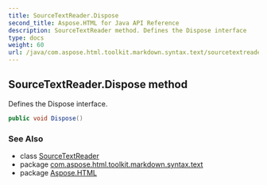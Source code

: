 ```yaml
---
title: SourceTextReader.Dispose
second_title: Aspose.HTML for Java API Reference
description: SourceTextReader method. Defines the Dispose interface
type: docs
weight: 60
url: /java/com.aspose.html.toolkit.markdown.syntax.text/sourcetextreader/dispose/
---
```

## SourceTextReader.Dispose method

Defines the Dispose interface.

```java
public void Dispose()
```

### See Also

* class [SourceTextReader](../)
* package [com.aspose.html.toolkit.markdown.syntax.text](../../sourcetextreader/)
* package [Aspose.HTML](../../../)
